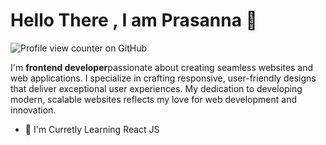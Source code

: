 <h1 align="left"> Hello There , I am Prasanna 👋</h1>
<!-- <h3 align="center">Building Scalable Modern Webiste For Future</h3> -->

![Profile view counter on GitHub](https://komarev.com/ghpvc/?username=Prasanna2911)

<p>I'm <b>frontend developer</b>passionate about creating seamless websites and web applications. I specialize in crafting responsive, user-friendly designs that deliver exceptional user experiences. My dedication to developing modern, scalable websites reflects my love for web development and innovation.</p>

- 🌱 I'm Curretly Learning React JS
